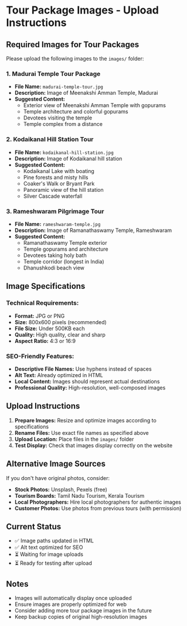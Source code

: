 # Tour Package Images - Upload Instructions

## Required Images for Tour Packages

Please upload the following images to the `images/` folder:

### 1. Madurai Temple Tour Package
- **File Name:** `madurai-temple-tour.jpg`
- **Description:** Image of Meenakshi Amman Temple, Madurai
- **Suggested Content:** 
  - Exterior view of Meenakshi Amman Temple with gopurams
  - Temple architecture and colorful gopurams
  - Devotees visiting the temple
  - Temple complex from a distance

### 2. Kodaikanal Hill Station Tour
- **File Name:** `kodaikanal-hill-station.jpg`
- **Description:** Image of Kodaikanal hill station
- **Suggested Content:**
  - Kodaikanal Lake with boating
  - Pine forests and misty hills
  - Coaker's Walk or Bryant Park
  - Panoramic view of the hill station
  - Silver Cascade waterfall

### 3. Rameshwaram Pilgrimage Tour
- **File Name:** `rameshwaram-temple.jpg`
- **Description:** Image of Ramanathaswamy Temple, Rameshwaram
- **Suggested Content:**
  - Ramanathaswamy Temple exterior
  - Temple gopurams and architecture
  - Devotees taking holy bath
  - Temple corridor (longest in India)
  - Dhanushkodi beach view

## Image Specifications

### Technical Requirements:
- **Format:** JPG or PNG
- **Size:** 800x600 pixels (recommended)
- **File Size:** Under 500KB each
- **Quality:** High quality, clear and sharp
- **Aspect Ratio:** 4:3 or 16:9

### SEO-Friendly Features:
- **Descriptive File Names:** Use hyphens instead of spaces
- **Alt Text:** Already optimized in HTML
- **Local Content:** Images should represent actual destinations
- **Professional Quality:** High-resolution, well-composed images

## Upload Instructions

1. **Prepare Images:** Resize and optimize images according to specifications
2. **Rename Files:** Use exact file names as specified above
3. **Upload Location:** Place files in the `images/` folder
4. **Test Display:** Check that images display correctly on the website

## Alternative Image Sources

If you don't have original photos, consider:
- **Stock Photos:** Unsplash, Pexels (free)
- **Tourism Boards:** Tamil Nadu Tourism, Kerala Tourism
- **Local Photographers:** Hire local photographers for authentic images
- **Customer Photos:** Use photos from previous tours (with permission)

## Current Status

- ✅ Image paths updated in HTML
- ✅ Alt text optimized for SEO
- ⏳ Waiting for image uploads
- ⏳ Ready for testing after upload

## Notes

- Images will automatically display once uploaded
- Ensure images are properly optimized for web
- Consider adding more tour package images in the future
- Keep backup copies of original high-resolution images
